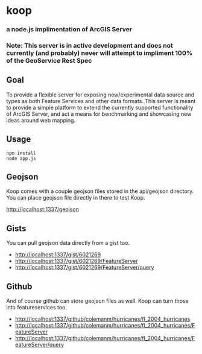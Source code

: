 # koop
### a node.js implimentation of ArcGIS Server

### Note: This server is in active development and does not currently (and probably) never will attempt to impliment 100% of the GeoService Rest Spec

## Goal 

To provide a flexible server for exposing new/experimental data source and types as both Feature Services and other data formats. This server is meant to provide a simple platform to extend the currently supported functionality of ArcGIS Server, and act a means for benchmarking and showcasing new ideas around web mapping.

## Usage 

    npm install
    node app.js 

## Geojson 

  Koop comes with a couple geojson files stored in the api/geojson directory. You can place geojson file directly in there to test Koop.  

  [http://localhost:1337/geojson](http://localhost:1337/geojson)

## Gists 

You can pull geojson data directly from a gist too.

  * [http://localhost:1337/gist/6021269](http://localhost:1337/gist/6021269)
  * [http://localhost:1337/gist/6021269/FeatureServer](http://localhost:1337/gist/6021269/FeatureServer)
  * [http://localhost:1337/gist/6021269/FeatureServer/query](http://localhost:1337/gist/6021269/FeatureServer/query)

## Github 

And of course github can store geojson files as well. Koop can turn those into featureservices too. 

  * [http://localhost:1337/github/colemanm/hurricanes/fl_2004_hurricanes](http://localhost:1337/github/colemanm/hurricanes/fl_2004_hurricanes)
  * [http://localhost:1337/github/colemanm/hurricanes/fl_2004_hurricanes/FeatureServer](http://localhost:1337/github/colemanm/hurricanes/fl_2004_hurricanes/FeatureServer/)
  * [http://localhost:1337/github/colemanm/hurricanes/fl_2004_hurricanes/FeatureServer/query](http://localhost:1337/github/colemanm/hurricanes/fl_2004_hurricanes/FeatureServer/query)
